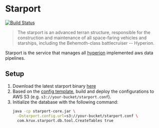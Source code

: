 # Starport

[![Build Status](https://travis-ci.org/krux/starport.svg?branch=master)](https://travis-ci.org/krux/starport)

> The starport is an advanced terran structure, responsible for the
> construction and maintenance of all space-faring vehicles and starships,
> including the Behemoth-class battlecruiser -- Hyperion.

Starport is the service that manages all
[hyperion](https://github.com/krux/hyperion) implemented aws data pipelines.

## Setup

1. Download the latest starport binary [here](https://github.com/krux/starport/releases)
1. Based on the
  [config template](https://github.com/krux/starport/blob/master/conf-template/starport.conf),
  build and deploy the configurations to AWS S3 (e.g.
  `s3://your-bucket/starport.conf`).
1. Initialize the database with the following command:
    ```sh
    java -cp starport-core.jar \
      -Dstarport.config.url=s3://your-bucket/starport.conf \
      com.krux.starport.db.tool.CreateTables true
    ```
